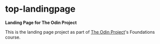 # top-landingpage

**Landing Page for The Odin Project**

This is the landing page project as part of [The Odin Project](https://www.theodinproject.com/)'s Foundations course.

